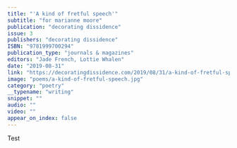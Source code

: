```yaml
---
title: "'A kind of fretful speech'"
subtitle: "for marianne moore"
publication: "decorating dissidence"
issue: 3
publishers: "decorating dissidence"
ISBN: "9781999700294"
publication_type: "journals & magazines"
editors: "Jade French, Lottie Whalen"
date: "2019-08-31"
link: "https://decoratingdissidence.com/2019/08/31/a-kind-of-fretful-speech/"
image: "poems/a-kind-of-fretful-speech.jpg"
category: "poetry"
__typename: "writing"
snippet: ""
audio: ""
video: ""
appear_on_index: false
---
```



Test